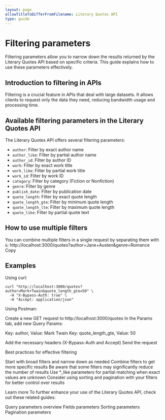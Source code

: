```yaml
---
layout: page
allowTitleToDifferFromFilename: Literary Quotes API
type: guide
---
```


# Filtering parameters

Filtering parameters allow you to narrow down the results returned by the Literary Quotes API based on specific criteria. This guide explains how to use these parameters effectively.

## Introduction to filtering in APIs

Filtering is a crucial feature in APIs that deal with large datasets. It allows clients to request only the data they need, reducing bandwidth usage and processing time.

## Available filtering parameters in the Literary Quotes API

The Literary Quotes API offers several filtering parameters:

- `author`: Filter by exact author name
- `author_like`: Filter by partial author name
- `author_id`: Filter by author ID
- `work`: Filter by exact work title
- `work_like`: Filter by partial work title
- `work_id`: Filter by work ID
- `category`: Filter by category (Fiction or Nonfiction)
- `genre`: Filter by genre
- `publish_date`: Filter by publication date
- `quote_length`: Filter by exact quote length
- `quote_length_gte`: Filter by minimum quote length
- `quote_length_lte`: Filter by maximum quote length
- `quote_like`: Filter by partial quote text

## How to use multiple filters

You can combine multiple filters in a single request by separating them with `&`:
http://localhost:3000/quotes?author=Jane+Austen&genre=Romance
Copy
## Examples

Using curl:

```shell
curl "http://localhost:3000/quotes?author=Mark+Twain&quote_length_gte=50" \
  -H "X-Bypass-Auth: true" \
  -H "Accept: application/json"
```

Using Postman:

Create a new GET request to http://localhost:3000/quotes
In the Params tab, add new Query Params:

Key: author, Value: Mark Twain
Key: quote_length_gte, Value: 50


Add the necessary headers (X-Bypass-Auth and Accept)
Send the request

Best practices for effective filtering

Start with broad filters and narrow down as needed
Combine filters to get more specific results
Be aware that some filters may significantly reduce the number of results
Use *_like parameters for partial matching when exact values are unknown
Consider using sorting and pagination with your filters for better control over results

Learn more
To further enhance your use of the Literary Quotes API, check out these related guides:

Query parameters overview
Fields parameters
Sorting parameters
Pagination parameters